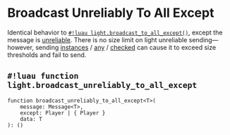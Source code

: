 # Broadcast Unreliably To All Except

Identical behavior to [`#!luau light.broadcast_to_all_except()`](./broadcast_to_all_except.md), except the message is
<a href="https://create.roblox.com/docs/reference/engine/classes/UnreliableRemoteEvent" target="_blank">unreliable</a>.
There is no size limit on light unreliable sending&mdash;however, sending
[instances](../../../datatypes/instances.md) /
[any](../../../datatypes/any.md) /
[checked](../../../datatypes/generics/checked.md)
can cause it to exceed size thresholds and fail to send.

## `#!luau function light.broadcast_unreliably_to_all_except`

```luau title='<!-- server --> <!-- sync -->'
function broadcast_unreliably_to_all_except<T>(
    message: Message<T>,
    except: Player | { Player }
    data: T
): ()
```
